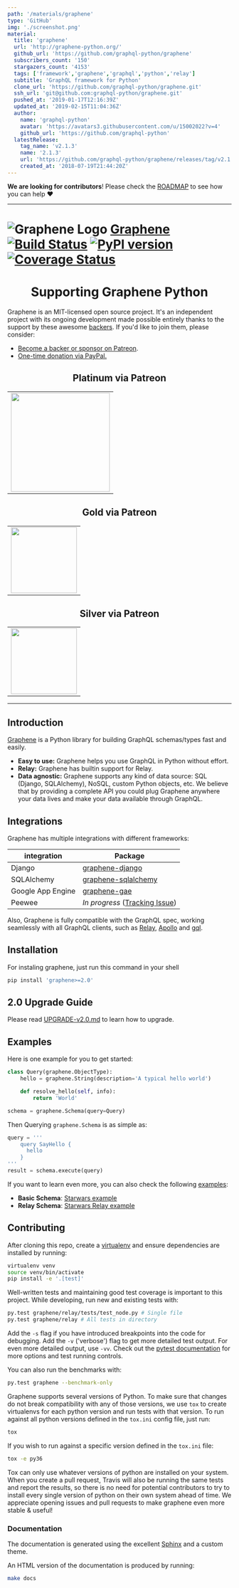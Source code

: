 ```yaml
---
path: '/materials/graphene'
type: 'GitHub'
img: './screenshot.png'
material:
  title: 'graphene'
  url: 'http://graphene-python.org/'
  github_url: 'https://github.com/graphql-python/graphene'
  subscribers_count: '150'
  stargazers_count: '4153'
  tags: ['framework','graphene','graphql','python','relay']
  subtitle: 'GraphQL framework for Python'
  clone_url: 'https://github.com/graphql-python/graphene.git'
  ssh_url: 'git@github.com:graphql-python/graphene.git'
  pushed_at: '2019-01-17T12:16:39Z'
  updated_at: '2019-02-15T11:04:36Z'
  author:
    name: 'graphql-python'
    avatar: 'https://avatars3.githubusercontent.com/u/15002022?v=4'
    github_url: 'https://github.com/graphql-python'
  latestRelease:
    tag_name: 'v2.1.3'
    name: '2.1.3'
    url: 'https://github.com/graphql-python/graphene/releases/tag/v2.1.3'
    created_at: '2018-07-19T21:44:20Z'
---
```

**We are looking for contributors**! Please check the [ROADMAP](https://github.com/graphql-python/graphene/blob/master/ROADMAP.md) to see how you can help ❤️

---

# ![Graphene Logo](http://graphene-python.org/favicon.png) [Graphene](http://graphene-python.org) [![Build Status](https://travis-ci.org/graphql-python/graphene.svg?branch=master)](https://travis-ci.org/graphql-python/graphene) [![PyPI version](https://badge.fury.io/py/graphene.svg)](https://badge.fury.io/py/graphene) [![Coverage Status](https://coveralls.io/repos/graphql-python/graphene/badge.svg?branch=master&service=github)](https://coveralls.io/github/graphql-python/graphene?branch=master)

<h1 align='center'>Supporting Graphene Python</h1>

Graphene is an MIT-licensed open source project. It's an independent project with its ongoing development made possible entirely thanks to the support by these awesome [backers](https://github.com/graphql-python/graphene/blob/master/BACKERS.md). If you'd like to join them, please consider:

- [Become a backer or sponsor on Patreon](https://www.patreon.com/syrusakbary).
- [One-time donation via PayPal.](https://graphene-python.org/support-graphene/)

<!--<h2 align='center'>Special Sponsors</h2>


<p align='center'>
  <a href='https://stdlib.com' target='_blank'>
    <img width='260px' src='https://raw.githubusercontent.com/graphql-python/graphene-python.org/master/src/pages/sponsors/generic-logo.png'>
  </a>
</p>

<!--special end-->

<h2 align='center'>Platinum via Patreon</h2>

<!--platinum start-->
<table>
  <tbody>
    <tr>
      <td align='center' valign='middle'>
        <a href='https://www.patreon.com/join/syrusakbary' target='_blank'>
          <img width='222px' src='https://raw.githubusercontent.com/graphql-python/graphene-python.org/master/src/pages/sponsors/generic-logo.png'>
        </a>
      </td>
    </tr>
  </tbody>
</table>

<h2 align='center'>Gold via Patreon</h2>

<!--gold start-->
<table>
  <tbody>
    <tr>
      <td align='center' valign='middle'>
        <a href='https://www.patreon.com/join/syrusakbary' target='_blank'>
          <img width='148px' src='https://raw.githubusercontent.com/graphql-python/graphene-python.org/master/src/pages/sponsors/generic-logo.png'>
        </a>
      </td>
    </tr>
  </tbody>
</table>
<!--gold end-->

<h2 align='center'>Silver via Patreon</h2>

<!--silver start-->
<table>
  <tbody>
    <tr>
      <td align='center' valign='middle'>
        <a href='https://www.patreon.com/join/syrusakbary' target='_blank'>
          <img width='148px' src='https://raw.githubusercontent.com/graphql-python/graphene-python.org/master/src/pages/sponsors/generic-logo.png'>
        </a>
      </td>
    </tr>
  </tbody>
</table>
<!--silver end-->

---

## Introduction

[Graphene](http://graphene-python.org) is a Python library for building GraphQL schemas/types fast and easily.

- **Easy to use:** Graphene helps you use GraphQL in Python without effort.
- **Relay:** Graphene has builtin support for Relay.
- **Data agnostic:** Graphene supports any kind of data source: SQL (Django, SQLAlchemy), NoSQL, custom Python objects, etc.
  We believe that by providing a complete API you could plug Graphene anywhere your data lives and make your data available
  through GraphQL.

## Integrations

Graphene has multiple integrations with different frameworks:

| integration       | Package                                                                                 |
| ----------------- | --------------------------------------------------------------------------------------- |
| Django            | [graphene-django](https://github.com/graphql-python/graphene-django/)                   |
| SQLAlchemy        | [graphene-sqlalchemy](https://github.com/graphql-python/graphene-sqlalchemy/)           |
| Google App Engine | [graphene-gae](https://github.com/graphql-python/graphene-gae/)                         |
| Peewee            | _In progress_ ([Tracking Issue](https://github.com/graphql-python/graphene/issues/289)) |

Also, Graphene is fully compatible with the GraphQL spec, working seamlessly with all GraphQL clients, such as [Relay](https://github.com/facebook/relay), [Apollo](https://github.com/apollographql/apollo-client) and [gql](https://github.com/graphql-python/gql).

## Installation

For instaling graphene, just run this command in your shell

```bash
pip install 'graphene>=2.0'
```

## 2.0 Upgrade Guide

Please read [UPGRADE-v2.0.md](/UPGRADE-v2.0.md) to learn how to upgrade.

## Examples

Here is one example for you to get started:

```python
class Query(graphene.ObjectType):
    hello = graphene.String(description='A typical hello world')

    def resolve_hello(self, info):
        return 'World'

schema = graphene.Schema(query=Query)
```

Then Querying `graphene.Schema` is as simple as:

```python
query = '''
    query SayHello {
      hello
    }
'''
result = schema.execute(query)
```

If you want to learn even more, you can also check the following [examples](examples/):

- **Basic Schema**: [Starwars example](examples/starwars)
- **Relay Schema**: [Starwars Relay example](examples/starwars_relay)

## Contributing

After cloning this repo, create a [virtualenv](https://virtualenv.pypa.io/en/stable/) and ensure dependencies are installed by running:

```sh
virtualenv venv
source venv/bin/activate
pip install -e '.[test]'
```

Well-written tests and maintaining good test coverage is important to this project. While developing, run new and existing tests with:

```sh
py.test graphene/relay/tests/test_node.py # Single file
py.test graphene/relay # All tests in directory
```

Add the `-s` flag if you have introduced breakpoints into the code for debugging.
Add the `-v` ('verbose') flag to get more detailed test output. For even more detailed output, use `-vv`.
Check out the [pytest documentation](https://docs.pytest.org/en/latest/) for more options and test running controls.

You can also run the benchmarks with:

```sh
py.test graphene --benchmark-only
```

Graphene supports several versions of Python. To make sure that changes do not break compatibility with any of those versions, we use `tox` to create virtualenvs for each python version and run tests with that version. To run against all python versions defined in the `tox.ini` config file, just run:

```sh
tox
```

If you wish to run against a specific version defined in the `tox.ini` file:

```sh
tox -e py36
```

Tox can only use whatever versions of python are installed on your system. When you create a pull request, Travis will also be running the same tests and report the results, so there is no need for potential contributors to try to install every single version of python on their own system ahead of time. We appreciate opening issues and pull requests to make graphene even more stable & useful!

### Documentation

The documentation is generated using the excellent [Sphinx](http://www.sphinx-doc.org/) and a custom theme.

An HTML version of the documentation is produced by running:

```sh
make docs
```
